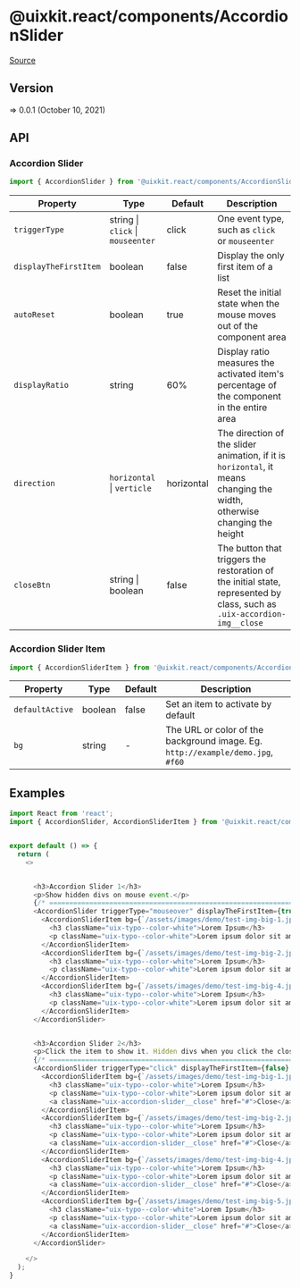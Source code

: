 # @uixkit.react/components/AccordionSlider

[Source](https://github.com/xizon/uix-kit-react/tree/main/src/client/components/AccordionSlider)

## Version

=> 0.0.1 (October 10, 2021)

## API

### Accordion Slider
```js
import { AccordionSlider } from '@uixkit.react/components/AccordionSlider/index.tsx';
```
| Property | Type | Default | Description |
| --- | --- | --- | --- |
| `triggerType` | string \| `click` \| `mouseenter`  | click | One event type, such as `click` or `mouseenter` |
| `displayTheFirstItem` | boolean | false | Display the only first item of a list |
| `autoReset` | boolean | true | Reset the initial state when the mouse moves out of the component area |
| `displayRatio` | string | 60% | Display ratio measures the activated item's percentage of the component in the entire area |
| `direction` | `horizontal` \| `verticle` | horizontal | The direction of the slider animation, if it is `horizontal`, it means changing the width, otherwise changing the height |
| `closeBtn` | string \| boolean | false | The button that triggers the restoration of the initial state, represented by class, such as `.uix-accordion-img__close` |



### Accordion Slider Item
```js
import { AccordionSliderItem } from '@uixkit.react/components/AccordionSlider/index.tsx';
```
| Property | Type | Default | Description |
| --- | --- | --- | --- |
| `defaultActive` | boolean | false | Set an item to activate by default |
| `bg` | string | - | The URL or color of the background image. Eg. `http://example/demo.jpg`, `#f60` |



## Examples

```js
import React from 'react';
import { AccordionSlider, AccordionSliderItem } from '@uixkit.react/components/AccordionSlider/index.tsx';


export default () => {
  return (
    <>


      <h3>Accordion Slider 1</h3>
      <p>Show hidden divs on mouse event.</p>
      {/* ================================================================== */}
      <AccordionSlider triggerType="mouseover" displayTheFirstItem={true} autoReset={true} displayRatio="50%" direction="horizontal" closeBtn={false}>
        <AccordionSliderItem bg={`/assets/images/demo/test-img-big-1.jpg`}>
          <h3 className="uix-typo--color-white">Lorem Ipsum</h3>
          <p className="uix-typo--color-white">Lorem ipsum dolor sit amet, consectetur adipiscing elit, Lorem ipsum dolor sit amet, consectetur adipiscing elit</p>
        </AccordionSliderItem>
        <AccordionSliderItem bg={`/assets/images/demo/test-img-big-2.jpg`}>
          <h3 className="uix-typo--color-white">Lorem Ipsum</h3>
          <p className="uix-typo--color-white">Lorem ipsum dolor sit amet, consectetur adipiscing elit</p>
        </AccordionSliderItem>
        <AccordionSliderItem bg={`/assets/images/demo/test-img-big-4.jpg`}>
          <h3 className="uix-typo--color-white">Lorem Ipsum</h3>
          <p className="uix-typo--color-white">Lorem ipsum dolor sit amet, consectetur adipiscing elit</p>
        </AccordionSliderItem>
      </AccordionSlider>


      <h3>Accordion Slider 2</h3>
      <p>Click the item to show it. Hidden divs when you click the close button.</p>
      {/* ================================================================== */}
      <AccordionSlider triggerType="click" displayTheFirstItem={false} autoReset={false} displayRatio="60%" direction="horizontal" closeBtn=".uix-accordion-slider__close">
        <AccordionSliderItem bg={`/assets/images/demo/test-img-big-1.jpg`}>
          <h3 className="uix-typo--color-white">Lorem Ipsum</h3>
          <p className="uix-typo--color-white">Lorem ipsum dolor sit amet, consectetur adipiscing elit, Lorem ipsum dolor sit amet, consectetur adipiscing elit</p>
          <a className="uix-accordion-slider__close" href="#">Close</a>
        </AccordionSliderItem>
        <AccordionSliderItem bg={`/assets/images/demo/test-img-big-2.jpg`}>
          <h3 className="uix-typo--color-white">Lorem Ipsum</h3>
          <p className="uix-typo--color-white">Lorem ipsum dolor sit amet, consectetur adipiscing elit</p>
          <a className="uix-accordion-slider__close" href="#">Close</a>
        </AccordionSliderItem>
        <AccordionSliderItem bg={`/assets/images/demo/test-img-big-4.jpg`}>
          <h3 className="uix-typo--color-white">Lorem Ipsum</h3>
          <p className="uix-typo--color-white">Lorem ipsum dolor sit amet, consectetur adipiscing elit</p>
          <a className="uix-accordion-slider__close" href="#">Close</a>
        </AccordionSliderItem>
        <AccordionSliderItem bg={`/assets/images/demo/test-img-big-5.jpg`}>
          <h3 className="uix-typo--color-white">Lorem Ipsum</h3>
          <p className="uix-typo--color-white">Lorem ipsum dolor sit amet, consectetur adipiscing elit</p>
          <a className="uix-accordion-slider__close" href="#">Close</a>
        </AccordionSliderItem>
      </AccordionSlider>

    </>
  );
}

```